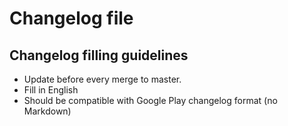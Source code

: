 # Changelog file
## Changelog filling guidelines
- Update before every merge to master.
- Fill in English
- Should be compatible with Google Play changelog format (no Markdown)